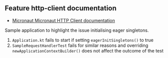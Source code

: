 ## Feature http-client documentation

- [Micronaut Micronaut HTTP Client documentation](https://docs.micronaut.io/latest/guide/index.html#httpClient)

Sample application to highlight the issue initialising eager singletons.  
1. `Application.kt` fails to start if setting `eagerInitSingletons()` to true
2. `SampleRequestHandlerTest` fails for similar reasons and overriding `newApplicationContextBuilder()` does not affect the outcome of the test  

